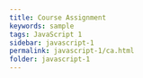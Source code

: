 ```yaml
---
title: Course Assignment
keywords: sample
tags: JavaScript 1
sidebar: javascript-1
permalink: javascript-1/ca.html
folder: javascript-1
---
```

